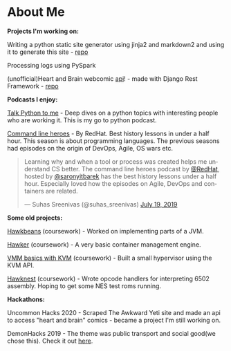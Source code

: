 # About Me

**Projects I'm working on:**

Writing a python static site generator using jinja2 and markdown2 and using it to generate this site - [repo]()

Processing logs using PySpark

(unofficial)Heart and Brain webcomic [api](http://heartandbrain.pythonanywhere.com/)! - made with Django Rest Framework - [repo]()

**Podcasts I enjoy:**

[Talk Python to me](https://talkpython.fm/) - Deep dives on a python topics with interesting people who are working it. This is my go to python podcast.

[Command line heroes](https://www.redhat.com/en/command-line-heroes) - By RedHat. Best history lessons in under a half hour. This season is about programming languages. The previous seasons had episodes on the origin of DevOps, Agile, OS wars etc.  
<blockquote class="twitter-tweet"><p lang="en" dir="ltr">Learning why and when a tool or process was created helps me understand CS better. The command line heroes podcast by <a href="https://twitter.com/RedHat?ref_src=twsrc%5Etfw">@RedHat</a>, hosted by <a href="https://twitter.com/saronyitbarek?ref_src=twsrc%5Etfw">@saronyitbarek</a> has the best history lessons under a half hour. Especially loved how the episodes on Agile, DevOps and containers are related.</p>&mdash; Suhas Sreenivas (@suhas_sreenivas) <a href="https://twitter.com/suhas_sreenivas/status/1152047634452033537?ref_src=twsrc%5Etfw">July 19, 2019</a></blockquote> <script async src="https://platform.twitter.com/widgets.js" charset="utf-8"></script>

**Some old projects:**

[Hawkbeans](http://cs.iit.edu/~khale/class/vm-class/f19/handout/p2.html) (coursework) - Worked on implementing parts of a JVM.

[Hawker](http://cs.iit.edu/~khale/class/vm-class/f19/handout/p4.html) (coursework) - A very basic container management engine.

[VMM basics with KVM](http://cs.iit.edu/~khale/class/vm-class/f19/handout/p3.html) (coursework) - Built a small hypervisor using the KVM API.  

[Hawknest](http://cs.iit.edu/~khale/class/vm-class/f19/handout/p1-full.html) (coursework) - Wrote opcode handlers for interpreting 6502 assembly. Hoping to get some NES test roms running.

**Hackathons:**

Uncommon Hacks 2020 - Scraped The Awkward Yeti site and made an api to access "heart and brain" comics - became a project I'm still working on.  

DemonHacks 2019 - The theme was public transport and social good(we chose this). Check it out [here](https://github.com/suhas-sreenivas/DemonHacks2019).